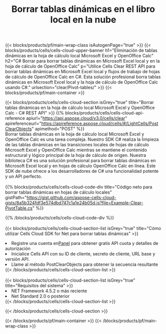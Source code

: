 ﻿---
title:  Borrar tablas dinámicas en el libro local en la nube
description: API y SDK en la nube para borrar tablas dinámicas en Microsoft Excel y OpenOffice Calc. Borre tablas dinámicas en hojas de cálculo locales mediante Cells Cloud API. El SDK admite tipos de lenguajes de desarrollo. Incluyen Android, C#, Go, Java, NodeJS, Perl, PHP, Python, Ruby y Swift.
---
{{< blocks/products/pf/main-wrap-class isAutogenPage="true" >}}
{{< blocks/products/cells/cells-cloud-upper-banner h1="Eliminación de tablas dinámicas en la hoja de cálculo local Microsoft Excel y OpenOffice Calc" h2="C# Borrar para borrar tablas dinámicas en Microsoft Excel local y en la hoja de cálculo de OpenOffice Calc" p="Utilice Cells Clear REST API para borrar tablas dinámicas en Microsoft Excel local y flujos de trabajo de hojas de cálculo de OpenOffice Calc en C#. Esta solución profesional borra tablas dinámicas en Microsoft Excel local y la hoja de cálculo de OpenOffice Calc usando C#." urlsection="clear/Pivot-tables/" >}}
{{< blocks/products/pf/main-container >}}

{{< blocks/products/cells/cells-cloud-section isGrey="true" title="Borrar tablas dinámicas en la hoja de cálculo local Microsoft Excel y OpenOffice Calc - C# REST API" >}}
{{% blocks/products/cells/cells-cloud-api-reference apiurl="https://api.aspose.cloud/v3.0/cells/clear" apireferenceurl="https://apireference.aspose.cloud/cells/#/LightCells/PostClearObjects" apimethod="POST" %}}
<br/>
Borrar tablas dinámicas en la hoja de cálculo local Microsoft Excel y OpenOffice Calc es una tarea compleja. Nuestro SDK C# realiza la limpieza de las tablas dinámicas en las transiciones locales de hojas de cálculo Microsoft Excel y OpenOffice Calc mientras se mantiene el contenido estructural y lógico principal de la hoja de cálculo de origen. Nuestra biblioteca C# es una solución profesional para borrar tablas dinámicas en Microsoft Excel local y en hojas de cálculo OpenOffice Calc en línea. Este SDK de nube ofrece a los desarrolladores de C# una funcionalidad potente y un API perfecto.
<br/>
<br/>
{{% blocks/products/cells/cells-cloud-code-div title="Código neto para borrar tablas dinámicas en hojas de cálculo locales" gistPath="https://gist.github.com/aspose-cells-cloud-gists/8a5b324fdf3e574dbd747c1a1e24b05d.js?file=Example-Clear-PivotTable.cs" %}}
  
{{% /blocks/products/cells/cells-cloud-code-div %}}
<br/>
<br/>
{{< blocks/products/cells/cells-cloud-section-list isGrey="true" title="Cómo utilizar Cells Cloud SDK for Net para borrar tablas dinámicas" >}}
<li> Registre una cuenta en<a href="https://dashboard.aspose.cloud/">Panel</a> para obtener gratis API cuota y detalles de autorización</li>
<li>Inicialice Cells API con su ID de cliente, secreto de cliente, URL base y versión API.</li>
<li>Llame al método PostClearObjects para obtener la secuencia resultante</li>
{{< /blocks/products/cells/cells-cloud-section-list >}}
<br/>
<br/>
{{< blocks/products/cells/cells-cloud-section-list isGrey="true" title="Requisitos del sistema" >}}
<li>NET Framework 4.5.2 o más reciente</li>
<li>Net Standard 2.0 o posterior</li>
{{< /blocks/products/cells/cells-cloud-section-list >}}

{{< /blocks/products/cells/cells-cloud-section >}}

{{< /blocks/products/pf/main-container >}}
{{< /blocks/products/pf/main-wrap-class >}}
